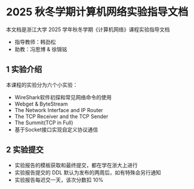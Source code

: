# 2025 秋冬学期计算机网络实验指导文档

本文档是浙江大学 2025 学年秋冬学期《计算机网络》课程实验指导文档

- 指导教师：韩劲松
- 助教：冯思博 & 徐锦铭

## 1 实验介绍

本课程的实验分为六个小实验：

- WireShark软件初探和常见网络命令的使用
- Webget & ByteStream
- The Network Interface and IP Router
- The TCP Receiver and the TCP Sender
- The Summit(TCP in Full)
- 基于Socket接口实现自定义协议通信

## 2 实验提交

- 实验报告的模板获取和最终提交，都在学在浙大上进行
- 实验报告提交的 DDL 默认为发布的两周后，如有特殊会另行通知
- 实验报告每迟交一天，该次分数扣 10%
